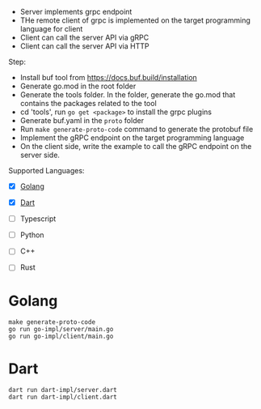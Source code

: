 - Server implements grpc endpoint
- THe remote client of grpc is implemented on the target programming language for client
- Client can call the server API via gRPC
- Client can call the server API via HTTP


Step:
- Install buf tool from https://docs.buf.build/installation
- Generate go.mod in the root folder
- Generate the tools folder. In the folder, generate the go.mod that contains the packages related to the tool
- cd 'tools', run `go get <package>` to install the grpc plugins
- Generate buf.yaml in the `proto` folder
- Run `make generate-proto-code` command to generate the protobuf file
- Implement the gRPC endpoint on the target programming language
- On the client side, write the example to call the gRPC endpoint on the server side. 


Supported Languages:
- [x] [Golang](#golang)
- [x] [Dart](#dart)
- [ ] Typescript
- [ ] Python
- [ ] C++
- [ ] Rust


# Golang

```
make generate-proto-code
go run go-impl/server/main.go
go run go-impl/client/main.go
```


# Dart

```
dart run dart-impl/server.dart 
dart run dart-impl/client.dart
```

